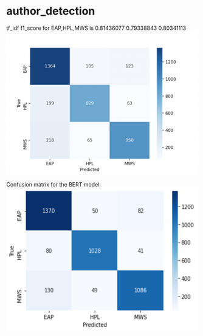 # author_detection
tf_idf f1_score for EAP,HPL,MWS is 0.81436077 0.79338843 0.80341113
![title](results/tf_idf.png)

Confusion matrix for the BERT model:
![title](results/BERT.png)
